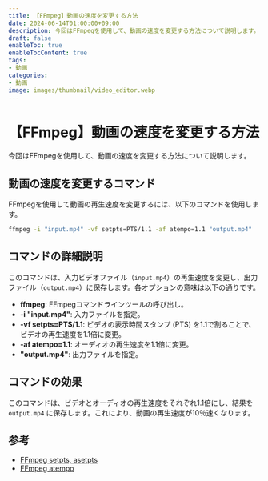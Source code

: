 ```yaml
---
title: 【FFmpeg】動画の速度を変更する方法
date: 2024-06-14T01:00:00+09:00
description: 今回はFFmpegを使用して、動画の速度を変更する方法について説明します。
draft: false
enableToc: true
enableTocContent: true
tags: 
- 動画
categories: 
- 動画
image: images/thumbnail/video_editor.webp
---
```


# 【FFmpeg】動画の速度を変更する方法

今回はFFmpegを使用して、動画の速度を変更する方法について説明します。

## 動画の速度を変更するコマンド

FFmpegを使用して動画の再生速度を変更するには、以下のコマンドを使用します。

```bash
ffmpeg -i "input.mp4" -vf setpts=PTS/1.1 -af atempo=1.1 "output.mp4"
```

## コマンドの詳細説明

このコマンドは、入力ビデオファイル（`input.mp4`）の再生速度を変更し、出力ファイル（`output.mp4`）に保存します。各オプションの意味は以下の通りです。

- **ffmpeg**: FFmpegコマンドラインツールの呼び出し。
- **-i "input.mp4"**: 入力ファイルを指定。
- **-vf setpts=PTS/1.1**: ビデオの表示時間スタンプ (PTS) を1.1で割ることで、ビデオの再生速度を1.1倍に変更。
- **-af atempo=1.1**: オーディオの再生速度を1.1倍に変更。
- **"output.mp4"**: 出力ファイルを指定。

## コマンドの効果

このコマンドは、ビデオとオーディオの再生速度をそれぞれ1.1倍にし、結果を `output.mp4` に保存します。これにより、動画の再生速度が10％速くなります。

## 参考

- <a href="https://ffmpeg.org/ffmpeg-filters.html#setpts_002c-asetpts" target="_blank" rel="nofollow noopener">FFmpeg setpts, asetpts</a>
- <a href="https://ffmpeg.org/ffmpeg-filters.html#atempo" target="_blank" rel="nofollow noopener">FFmpeg atempo</a>
